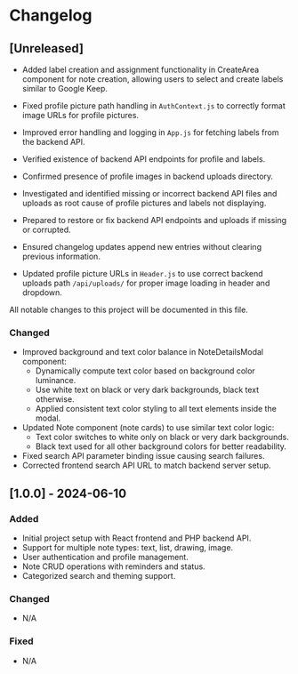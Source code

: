 # Changelog

## [Unreleased]

- Added label creation and assignment functionality in CreateArea component for note creation, allowing users to select and create labels similar to Google Keep.

- Fixed profile picture path handling in `AuthContext.js` to correctly format image URLs for profile pictures.
- Improved error handling and logging in `App.js` for fetching labels from the backend API.
- Verified existence of backend API endpoints for profile and labels.
- Confirmed presence of profile images in backend uploads directory.
- Investigated and identified missing or incorrect backend API files and uploads as root cause of profile pictures and labels not displaying.
- Prepared to restore or fix backend API endpoints and uploads if missing or corrupted.
- Ensured changelog updates append new entries without clearing previous information.
- Updated profile picture URLs in `Header.js` to use correct backend uploads path `/api/uploads/` for proper image loading in header and dropdown.

All notable changes to this project will be documented in this file.

### Changed
- Improved background and text color balance in NoteDetailsModal component:
  - Dynamically compute text color based on background color luminance.
  - Use white text on black or very dark backgrounds, black text otherwise.
  - Applied consistent text color styling to all text elements inside the modal.
- Updated Note component (note cards) to use similar text color logic:
  - Text color switches to white only on black or very dark backgrounds.
  - Black text used for all other background colors for better readability.
- Fixed search API parameter binding issue causing search failures.
- Corrected frontend search API URL to match backend server setup.

## [1.0.0] - 2024-06-10
### Added
- Initial project setup with React frontend and PHP backend API.
- Support for multiple note types: text, list, drawing, image.
- User authentication and profile management.
- Note CRUD operations with reminders and status.
- Categorized search and theming support.

### Changed
- N/A

### Fixed
- N/A
